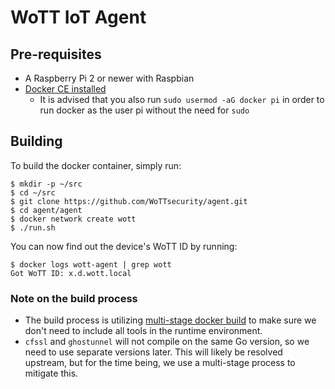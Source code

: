 # WoTT IoT Agent

## Pre-requisites

* A Raspberry Pi 2 or newer with Raspbian
* [Docker CE installed](https://docs.docker.com/install/linux/docker-ce/debian/)
  * It is advised that you also run `sudo usermod -aG docker pi` in order to run docker as the user pi without the need for `sudo`
## Building

To build the docker container, simply run:

```
$ mkdir -p ~/src
$ cd ~/src
$ git clone https://github.com/WoTTsecurity/agent.git
$ cd agent/agent
$ docker network create wott
$ ./run.sh
```

You can now find out the device's WoTT ID by running:

```
$ docker logs wott-agent | grep wott
Got WoTT ID: x.d.wott.local
```


### Note on the build process

* The build process is utilizing [multi-stage docker build](https://docs.docker.com/develop/develop-images/multistage-build/) to make sure we don't need to include all tools in the runtime environment.
* `cfssl` and `ghostunnel` will not compile on the same Go version, so we need to use separate versions later. This will likely be resolved upstream, but for the time being, we use a multi-stage process to mitigate this.
